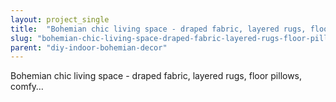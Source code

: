 ```yaml
---
layout: project_single
title:  "Bohemian chic living space - draped fabric, layered rugs, floor pillows, comfy…"
slug: "bohemian-chic-living-space-draped-fabric-layered-rugs-floor-pillows-comfy"
parent: "diy-indoor-bohemian-decor"
---
```

Bohemian chic living space - draped fabric, layered rugs, floor pillows, comfy…